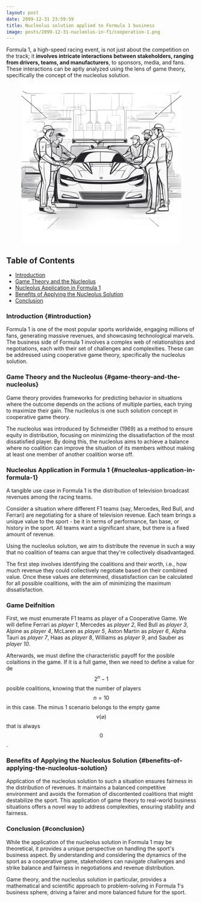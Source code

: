 ```yaml
---
layout: post
date: 2099-12-31 23:59:59
title: Nucleolus solution applied to Formula 1 business
image: posts/2099-12-31-nucleolus-in-f1/cooperation-1.png
---
```


Formula 1, a high-speed racing event, is not just about the competition on the track; it **involves intricate interactions between stakeholders, ranging from drivers, teams, and manufacturers**, to sponsors, media, and fans. These interactions can be aptly analyzed using the lens of game theory, specifically the concept of the nucleolus solution.

<figure>
	<img src="/assets/img/posts/2099-12-31-nucleolus-in-f1/cooperation-1.png" alt=""> 
	<!-- <figcaption>Fig1. - Cooperation Schema</figcaption> -->
</figure>

## Table of Contents

-   [Introduction](#introduction)
-   [Game Theory and the Nucleolus](#game-theory-and-the-nucleolus)
-   [Nucleolus Application in Formula 1](#nucleolus-application-in-formula-1)
-   [Benefits of Applying the Nucleolus Solution](#benefits-of-applying-the-nucleolus-solution)
-   [Conclusion](#conclusion)

### Introduction {#introduction}

Formula 1 is one of the most popular sports worldwide, engaging millions of fans, generating massive revenues, and showcasing technological marvels. The business side of Formula 1 involves a complex web of relationships and negotiations, each with their set of challenges and complexities. These can be addressed using cooperative game theory, specifically the nucleolus solution.

### Game Theory and the Nucleolus {#game-theory-and-the-nucleolus}

Game theory provides frameworks for predicting behavior in situations where the outcome depends on the actions of multiple parties, each trying to maximize their gain. The nucleolus is one such solution concept in cooperative game theory.

The nucleolus was introduced by Schmeidler (1969) as a method to ensure equity in distribution, focusing on minimizing the dissatisfaction of the most dissatisfied player. By doing this, the nucleolus aims to achieve a balance where no coalition can improve the situation of its members without making at least one member of another coalition worse off.

### Nucleolus Application in Formula 1 {#nucleolus-application-in-formula-1}

A tangible use case in Formula 1 is the distribution of television broadcast revenues among the racing teams.

Consider a situation where different F1 teams (say, Mercedes, Red Bull, and Ferrari) are negotiating for a share of television revenue. Each team brings a unique value to the sport - be it in terms of performance, fan base, or history in the sport. All teams want a significant share, but there is a fixed amount of revenue.

Using the nucleolus solution, we aim to distribute the revenue in such a way that no coalition of teams can argue that they're collectively disadvantaged.

The first step involves identifying the coalitions and their worth, i.e., how much revenue they could collectively negotiate based on their combined value. Once these values are determined, dissatisfaction can be calculated for all possible coalitions, with the aim of minimizing the maximum dissatisfaction.

### Game Deifnition

First, we must enumerate F1 teams as player of a Cooperative Game. We will define Ferrari as _player 1_, Mercedes as _player 2_, Red Bull as _player 3_, Alpine as _player 4_, McLaren as _player 5_, Aston Martin as _player 6_, Alpha Tauri as _player 7_, Haas as _player 8_, Williams as _player 9_, and Sauber as _player 10_.

Afterwards, we must define the characteristic payoff for the posible colaitions in the game. If it is a full game, then we need to define a value for de $$2^n - 1$$ posible coalitions, knowing that the number of players $$n = 10$$ in this case. The minus 1 scenario belongs to the empty game $$v({\varnothing})$$ that is always $$0$$.

### Benefits of Applying the Nucleolus Solution {#benefits-of-applying-the-nucleolus-solution}

Application of the nucleolus solution to such a situation ensures fairness in the distribution of revenues. It maintains a balanced competitive environment and avoids the formation of discontented coalitions that might destabilize the sport. This application of game theory to real-world business situations offers a novel way to address complexities, ensuring stability and fairness.

### Conclusion {#conclusion}

While the application of the nucleolus solution in Formula 1 may be theoretical, it provides a unique perspective on handling the sport's business aspect. By understanding and considering the dynamics of the sport as a cooperative game, stakeholders can navigate challenges and strike balance and fairness in negotiations and revenue distribution.

Game theory, and the nucleolus solution in particular, provides a mathematical and scientific approach to problem-solving in Formula 1's business sphere, driving a fairer and more balanced future for the sport.

<div id="nucleolus-in-f1-react-app"></div>
